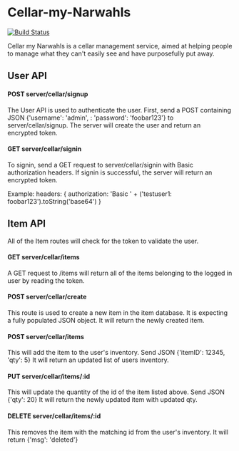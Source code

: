 # Cellar-my-Narwahls

[![Build Status](https://travis-ci.org/sschadwick/Cellar-my-Narwahls.svg?branch=master)](https://travis-ci.org/sschadwick/Cellar-my-Narwahls)

Cellar my Narwahls is a cellar management service, aimed at helping people to manage what they can't easily see and have purposefully put away.

## User API

#### POST server/cellar/signup
The User API is used to authenticate the user. First, send a POST containing JSON {'username': 'admin', : 'password': 'foobar123'} to server/cellar/signup. The server will create the user and return an encrypted token.

#### GET server/cellar/signin
To signin, send a GET request to server/cellar/signin with Basic authorization headers. If signin is successful, the server will return an encrypted token.

Example:
headers: {
  authorization: 'Basic ' + ('testuser1: foobar123').toString('base64')
}


## Item API
All of the Item routes will check for the token to validate the user.

#### GET server/cellar/items
A GET request to /items will return all of the items belonging to the logged in user by reading the token.

#### POST server/cellar/create
This route is used to create a new item in the item database. It is expecting a fully populated JSON object.
It will return the newly created item.

#### POST server/cellar/items
This will add the item to the user's inventory. Send JSON {'itemID': 12345, 'qty': 5}
It will return an updated list of users inventory.

#### PUT server/cellar/items/:id
This will update the quantity of the id of the item listed above. Send JSON {'qty': 20}
It will return the newly updated item with updated qty.

#### DELETE server/cellar/items/:id
This removes the item with the matching id from the user's inventory.
It will return {'msg': 'deleted'}
